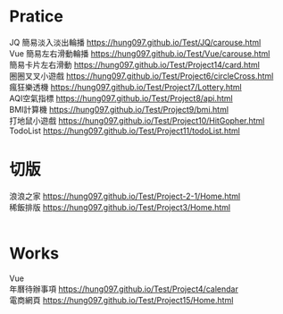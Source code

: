 # Pratice
JQ
簡易淡入淡出輪播 https://hung097.github.io/Test/JQ/carouse.html</br>
Vue
簡易左右滑動輪播 https://hung097.github.io/Test/Vue/carouse.html</br>
簡易卡片左右滑動 https://hung097.github.io/Test/Project14/card.html</br>
圈圈叉叉小遊戲 https://hung097.github.io/Test/Project6/circleCross.html</br>
瘋狂樂透機 https://hung097.github.io/Test/Project7/Lottery.html</br>
AQI空氣指標 https://hung097.github.io/Test/Project8/api.html</br>
BMI計算機 https://hung097.github.io/Test/Project9/bmi.html</br>
打地鼠小遊戲 https://hung097.github.io/Test/Project10/HitGopher.html</br>
TodoList https://hung097.github.io/Test/Project11/todoList.html<br>

# 切版
浪浪之家 https://hung097.github.io/Test/Project-2-1/Home.html</br>
稀飯排版 https://hung097.github.io/Test/Project3/Home.html</br><br>

# Works
Vue<br>
年曆待辦事項 https://hung097.github.io/Test/Project4/calendar</br>
電商網頁 https://hung097.github.io/Test/Project15/Home.html</br>
